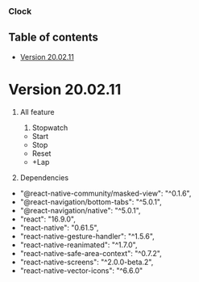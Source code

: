 ### Clock

## Table of contents

- [Version 20.02.11](#version-200211)

# Version 20.02.11

1. All feature

	1. Stopwatch
	
	- Start
	- Stop
	- Reset
	- +Lap

1. Dependencies

- "@react-native-community/masked-view": "^0.1.6",
- "@react-navigation/bottom-tabs": "^5.0.1",
- "@react-navigation/native": "^5.0.1",
- "react": "16.9.0",
- "react-native": "0.61.5",
- "react-native-gesture-handler": "^1.5.6",
- "react-native-reanimated": "^1.7.0",
- "react-native-safe-area-context": "^0.7.2",
- "react-native-screens": "^2.0.0-beta.2",
- "react-native-vector-icons": "^6.6.0"

